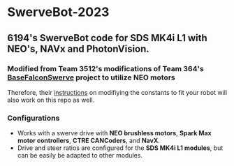 # SwerveBot-2023
##  6194's SwerveBot code for SDS MK4i L1 with NEO's, NAVx and PhotonVision. 
### Modified from Team 3512's modifications of Team 364's [BaseFalconSwerve](https://github.com/Team364/BaseFalconSwerve) project to utilize __NEO motors__

Therefore, their [instructions](https://github.com/Team364/BaseFalconSwerve#setting-constants) on modifiying the constants to fit your robot will also work on this repo as well.

### Configurations
- Works with a swerve drive with __NEO brushless motors__, __Spark Max motor controllers__, __CTRE CANCoders__, and __NavX__.
- Drive and steer ratios are configured for the __SDS MK4i L1 modules__, but can be easily be adapted to other modules.
